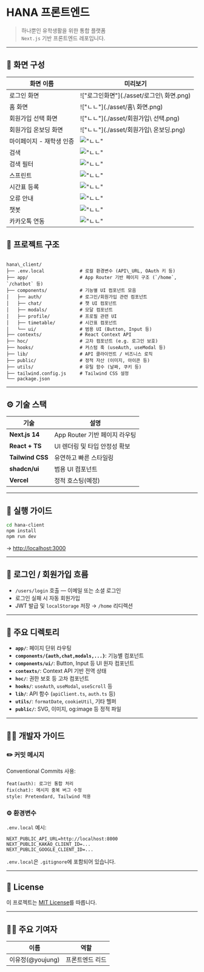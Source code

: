 # HANA 프론트엔드

> 하나뿐인 유학생활을 위한 통합 플랫폼  
> `Next.js` 기반 프론트엔드 레포입니다.

---

## 🎨 화면 구성

| 화면 이름 | 미리보기 |
|-----------|----------|
| 로그인 화면 | !["로그인화면"](./asset/로그인\ 화면.png) |
| 홈 화면 | !["ㄴㄴ"](./asset/홈\ 화면.png) |
| 회원가입 선택 화면 | !["ㄴㄴ"](./asset/회원가입\ 선택.png) |
| 회원가입 온보딩 화면 | !["ㄴㄴ"](./asset/회원가입\ 온보딩.png) |
| 마이페이지 - 재학생 인증 | !["ㄴㄴ"](./asset/마이페이지_재학생인증.png) |
| 검색 | !["ㄴㄴ"](./asset/검색.png) |
| 검색 필터 | !["ㄴㄴ"](./asset/검색_필터.png) |
| 스프린트 | !["ㄴㄴ"](./asset/스프린트.png) |
| 시간표 등록 | !["ㄴㄴ"](./asset/시간표.png) |
| 오류 안내 | !["ㄴㄴ"](./asset/오류.png) |
| 챗봇 | !["ㄴㄴ"](./asset/챗봇.png) |
| 카카오톡 연동 | !["ㄴㄴ"](./asset/카카오톡.png) |


## 🧭 프로젝트 구조

```

hana\_client/
├── .env.local             # 로컬 환경변수 (API\_URL, OAuth 키 등)
├── app/                   # App Router 기반 페이지 구조 (`/home`, `/chatbot` 등)
├── components/            # 기능별 UI 컴포넌트 모음
│   ├── auth/              # 로그인/회원가입 관련 컴포넌트
│   ├── chat/              # 챗 UI 컴포넌트
│   ├── modals/            # 모달 컴포넌트
│   ├── profile/           # 프로필 관련 UI
│   ├── timetable/         # 시간표 컴포넌트
│   └── ui/                # 범용 UI (Button, Input 등)
├── contexts/              # React Context API
├── hoc/                   # 고차 컴포넌트 (e.g. 로그인 보호)
├── hooks/                 # 커스텀 훅 (useAuth, useModal 등)
├── lib/                   # API 클라이언트 / 비즈니스 로직
├── public/                # 정적 자산 (이미지, 아이콘 등)
├── utils/                 # 유틸 함수 (날짜, 쿠키 등)
├── tailwind.config.js     # Tailwind CSS 설정
└── package.json

````

---

## ⚙️ 기술 스택

| 기술             | 설명                                      |
|------------------|-------------------------------------------|
| **Next.js 14**   | App Router 기반 페이지 라우팅             |
| **React + TS**   | UI 렌더링 및 타입 안정성 확보            |
| **Tailwind CSS** | 유연하고 빠른 스타일링                   |
| **shadcn/ui**    | 범용 UI 컴포넌트                          |
| **Vercel**       | 정적 호스팅(예정)                          |

---

## 🚀 실행 가이드

```bash
cd hana-client
npm install
npm run dev
````

→ [http://localhost:3000](http://localhost:3000)

---

## 🔐 로그인 / 회원가입 흐름

* `/users/login` 호출 — 이메일 또는 소셜 로그인
* 로그인 실패 시 자동 회원가입
* JWT 발급 및 `localStorage` 저장 → `/home` 리디렉션

---

## 📁 주요 디렉토리

* **`app/`**: 페이지 단위 라우팅
* **`components/{auth,chat,modals,...}`**: 기능별 컴포넌트
* **`components/ui/`**: Button, Input 등 UI 원자 컴포넌트
* **`contexts/`**: Context API 기반 전역 상태
* **`hoc/`**: 권한 보호 등 고차 컴포넌트
* **`hooks/`**: `useAuth`, `useModal`, `useScroll` 등
* **`lib/`**: API 함수 (`apiClient.ts`, `auth.ts` 등)
* **`utils/`**: `formatDate`, `cookieUtil`, 기타 헬퍼
* **`public/`**: SVG, 이미지, og\:image 등 정적 파일

---

## 🧑‍💻 개발자 가이드

### ✏️ 커밋 메시지

Conventional Commits 사용:

```
feat(auth): 로그인 통합 처리
fix(chat): 메시지 중복 버그 수정
style: Pretendard, Tailwind 적용
```

### ⚙️ 환경변수

`.env.local` 예시:

```env
NEXT_PUBLIC_API_URL=http://localhost:8000
NEXT_PUBLIC_KAKAO_CLIENT_ID=...
NEXT_PUBLIC_GOOGLE_CLIENT_ID=...
```

`.env.local`은 `.gitignore`에 포함되어 있습니다.

---

## 📄 License

이 프로젝트는 [MIT License](./LICENSE)를 따릅니다.

---

## 🙋‍♀️ 주요 기여자

| 이름            | 역할       |
| ------------- | -------- |
| 이유정(@youjung) | 프론트엔드 리드 |

````

